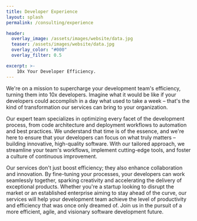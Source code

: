 ```yaml
---
title: Developer Experience
layout: splash
permalink: /consulting/experience

header:
  overlay_image: /assets/images/website/data.jpg
  teaser: /assets/images/website/data.jpg
  overlay_color: "#000"
  overlay_filter: 0.5

excerpt: >-
    10x Your Developer Efficiency.
---
```



We're on a mission to supercharge your development team's efficiency, turning them into 10x developers. Imagine what it would be like if your developers could accomplish in a day what used to take a week – that's the kind of transformation our services can bring to your organization. 

Our expert team specializes in optimizing every facet of the development process, from code architecture and deployment workflows to automation and best practices. We understand that time is of the essence, and we're here to ensure that your developers can focus on what truly matters – building innovative, high-quality software. With our tailored approach, we streamline your team's workflows, implement cutting-edge tools, and foster a culture of continuous improvement.

Our services don't just boost efficiency; they also enhance collaboration and innovation. By fine-tuning your processes, your developers can work seamlessly together, sparking creativity and accelerating the delivery of exceptional products. Whether you're a startup looking to disrupt the market or an established enterprise aiming to stay ahead of the curve, our services will help your development team achieve the level of productivity and efficiency that was once only dreamed of. Join us in the pursuit of a more efficient, agile, and visionary software development future.